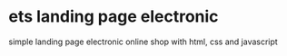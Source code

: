 # ets landing page electronic
 simple landing page electronic online shop with html, css and javascript
